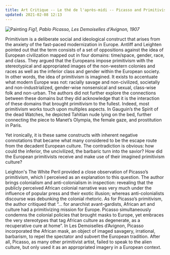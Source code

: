 ```yaml
---
title: Art Critique -- Le thé de l'après-midi -- Picasso and Primitivism 
updated: 2021-02-08 12:13
---
```


![Painting](https://upload.wikimedia.org/wikipedia/en/thumb/4/4c/Les_Demoiselles_d%27Avignon.jpg/800px-Les_Demoiselles_d%27Avignon.jpg?1612838276374)
*Fig1, Pablo Picasso, Les Demoiselles d'Avignon, 1907*


Primitivism is a deliberate social and ideological construct that arises from the anxiety of the fast-paced modernization in Europe. Antliff and Leighten pointed out that the term consists of a set of oppositions against the idea of European civilization mapped out in four domains: time/space, gender, race, and class. They argued that the Europeans impose primitivism with the stereotypical and appropriated images of the non-western colonies and races as well as the inferior class and gender within the European society. In other words, the idea of primitivism is imagined. It exists to accentuate what modern Europe was not: racially savage and non-civilized, societally and non-industrialized, gender-wise nonsensical and sexual, class-wise folk and non-urban. The authors did not further explore the connections between these domains but they did acknowledge that it is the interaction of these domains that brought primitivism to the fullest. Indeed, most primitivism works touch upon multiples aspects. In Gauguin’s the Spirit of the dead Watches, he depicted Tahitian nude lying on the bed, further connecting the piece to Manet’s Olympia, the female gaze, and prostitution in Paris.

Yet ironically, it is these same constructs with inherent negative connotations that became what many considered to be the escape route from the decadent European culture. The contradiction is obvious: how could the inferior, the uncivilized, the barbaric turn into the savior? How did the European primitivists receive and make use of their imagined primitivism culture?

Leighton's The White Peril provided a close observation of Picasso’s primitivism, which I perceived as an explanation to this question. The author brings colonialism and anti-colonialism in inspection: revealing that the publicly perceived African colonial narrative was very much under the influence of popular press and their exotic illusion; whereas anti-colonialists discourse was debunking the colonial rhetoric. As for Picasso’s primitivism, the author critiqued that “… for anarchist avant-gardists, African art and culture had a primitivizing mission for Europe. Picasso simultaneously condemns the colonial policies that brought masks to Europe, yet embraces the very stereotypes that tag African culture as degenerate, as a recuperative cure at home”. In Les Demoiselles d’Avignon, Picasso incorporated the African mask, an object of imaged savagery, irrational, barbarism, to repel the spectator and subvert the European tradition. After all, Picasso, as many other primitivist artist, failed to speak to the alien culture, but only used it as an appropriated imagery in a European context. 